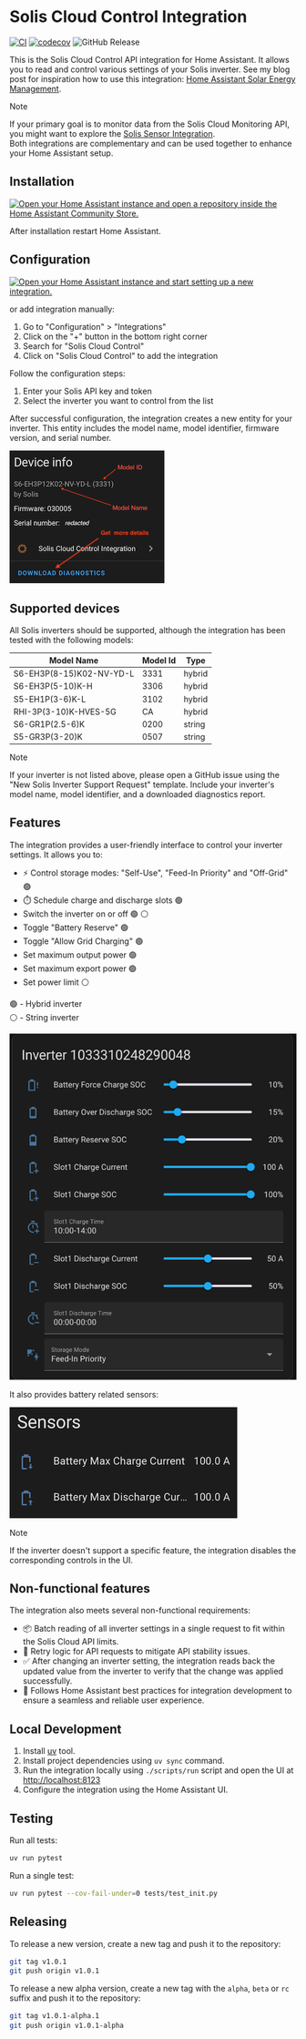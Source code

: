 # Solis Cloud Control Integration

[![CI](https://github.com/mkuthan/solis-cloud-control/actions/workflows/ci.yml/badge.svg)](https://github.com/mkuthan/solis-cloud-control/actions/workflows/ci.yml)
[![codecov](https://codecov.io/gh/mkuthan/solis-cloud-control/graph/badge.svg?token=19S6622V10)](https://codecov.io/gh/mkuthan/solis-cloud-control)
![GitHub Release](https://img.shields.io/github/v/release/mkuthan/solis-cloud-control)

This is the Solis Cloud Control API integration for Home Assistant.
It allows you to read and control various settings of your Solis inverter.
See my blog post for inspiration how to use this integration: [Home Assistant Solar Energy Management](https://mkuthan.github.io/blog/2025/04/12/home-assistant-solar/).

> [!NOTE]
> If your primary goal is to monitor data from the Solis Cloud Monitoring API, you might want to explore the [Solis Sensor Integration](https://github.com/hultenvp/solis-sensor/).  
> Both integrations are complementary and can be used together to enhance your Home Assistant setup.

## Installation

[![Open your Home Assistant instance and open a repository inside the Home Assistant Community Store.](https://my.home-assistant.io/badges/hacs_repository.svg)](https://my.home-assistant.io/redirect/hacs_repository/?owner=mkuthan&repository=solis-cloud-control)

After installation restart Home Assistant.

## Configuration

[![Open your Home Assistant instance and start setting up a new integration.](https://my.home-assistant.io/badges/config_flow_start.svg)](https://my.home-assistant.io/redirect/config_flow_start/?domain=solis_cloud_control)

or add integration manually:

1. Go to "Configuration" > "Integrations"
2. Click on the "+" button in the bottom right corner
3. Search for "Solis Cloud Control"
4. Click on "Solis Cloud Control" to add the integration

Follow the configuration steps:

1. Enter your Solis API key and token
2. Select the inverter you want to control from the list

After successful configuration, the integration creates a new entity for your inverter. This entity includes the model name, model identifier, firmware version, and serial number.

![Device Information](device_info.png)

## Supported devices

All Solis inverters should be supported, although the integration has been tested with the following models:

| Model Name               | Model Id | Type   |
| ------------------------ | -------- | ------ |
| S6-EH3P(8-15)K02-NV-YD-L | 3331     | hybrid |
| S6-EH3P(5-10)K-H         | 3306     | hybrid |
| S5-EH1P(3-6)K-L          | 3102     | hybrid |
| RHI-3P(3-10)K-HVES-5G    | CA       | hybrid |
| S6-GR1P(2.5-6)K          | 0200     | string |
| S5-GR3P(3-20)K           | 0507     | string |

> [!NOTE]
> If your inverter is not listed above, please open a GitHub issue using the "New Solis Inverter Support Request" template.
> Include your inverter's model name, model identifier, and a downloaded diagnostics report.

## Features

The integration provides a user-friendly interface to control your inverter settings. It allows you to:

* ⚡ Control storage modes: "Self-Use", "Feed-In Priority" and "Off-Grid" 🟢
* ⏱️ Schedule charge and discharge slots 🟢
* Switch the inverter on or off 🟢 ⚪️
* Toggle "Battery Reserve" 🟢
* Toggle "Allow Grid Charging" 🟢
* Set maximum output power 🟢
* Set maximum export power 🟢
* Set power limit ⚪️

🟢 - Hybrid inverter  
⚪️ - String inverter

![Inverter Controls](inverter_controls.png)

It also provides battery related sensors:

![Inverter Sensors](inverter_sensors.png)

> [!NOTE]
> If the inverter doesn't support a specific feature, the integration disables the corresponding controls in the UI.

## Non-functional features

The integration also meets several non-functional requirements:

* 📦 Batch reading of all inverter settings in a single request to fit within the Solis Cloud API limits.
* 🔄 Retry logic for API requests to mitigate API stability issues.
* ✅ After changing an inverter setting, the integration reads back the updated value from the inverter to verify that the change was applied successfully.
* 🏡 Follows Home Assistant best practices for integration development to ensure a seamless and reliable user experience.

## Local Development

1. Install [uv](https://docs.astral.sh/uv/getting-started/installation/) tool.
2. Install project dependencies using `uv sync` command.
3. Run the integration locally using `./scripts/run` script and open the UI at <http://localhost:8123>
4. Configure the integration using the Home Assistant UI.

## Testing

Run all tests:

```bash
uv run pytest
```

Run a single test:

```bash
uv run pytest --cov-fail-under=0 tests/test_init.py
```

## Releasing

To release a new version, create a new tag and push it to the repository:

```bash
git tag v1.0.1
git push origin v1.0.1
```

To release a new alpha version, create a new tag with the `alpha`, `beta` or `rc` suffix and push it to the repository:

```bash
git tag v1.0.1-alpha.1
git push origin v1.0.1-alpha
```
